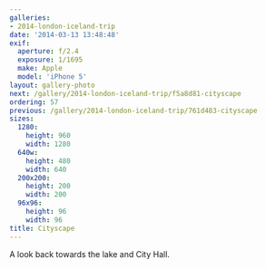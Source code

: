 ```yaml
---
galleries:
- 2014-london-iceland-trip
date: '2014-03-13 13:48:48'
exif:
  aperture: f/2.4
  exposure: 1/1695
  make: Apple
  model: 'iPhone 5'
layout: gallery-photo
next: /gallery/2014-london-iceland-trip/f5a8d81-cityscape
ordering: 57
previous: /gallery/2014-london-iceland-trip/761d483-cityscape
sizes:
  1280:
    height: 960
    width: 1280
  640w:
    height: 480
    width: 640
  200x200:
    height: 200
    width: 200
  96x96:
    height: 96
    width: 96
title: Cityscape
---
```


A look back towards the lake and City Hall.
